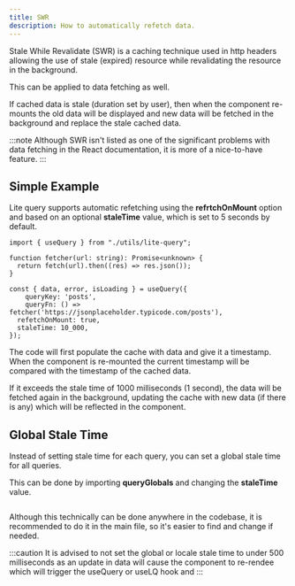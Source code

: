 ```yaml
---
title: SWR
description: How to automatically refetch data.
---
```


Stale While Revalidate (SWR) is a caching technique used in http headers allowing the use of stale (expired) resource while revalidating the resource in the background.

This can be applied to data fetching as well.

If cached data is stale (duration set by user), then when the component re-mounts the old data will be displayed and new data will be fetched in the background and replace the stale cached data.

:::note
Although SWR isn't listed as one of the significant problems with data fetching in the React documentation, it is more of a nice-to-have feature.
:::

## Simple Example

Lite query supports automatic refetching using the **refrtchOnMount** option and based on an optional **staleTime** value, which is set to 5 seconds by default.

```tsx {10-11}
import { useQuery } from "./utils/lite-query";

function fetcher(url: string): Promise<unknown> {
  return fetch(url).then((res) => res.json());
}

const { data, error, isLoading } = useQuery({
	queryKey: 'posts',
	queryFn: () => fetcher('https://jsonplaceholder.typicode.com/posts'),
  refetchOnMount: true,
  staleTime: 10_000,
});
```
The code will first populate the cache with data and give it a timestamp. When the component is re-mounted the current timestamp will be compared with the timestamp of the cached data.

If it exceeds the stale time of 1000 milliseconds (1 second), the data will be fetched again in the background, updating the cache with new data (if there is any) which will be reflected in the component.

## Global Stale Time

Instead of setting stale time for each query, you can set a global stale time for all queries.

This can be done by importing **queryGlobals** and changing the **staleTime** value.

```tsx {4}
```

Although this technically can be done anywhere in the codebase, it is recommended to do it in the main file, so it's easier to find and change if needed.

:::caution
It is advised to not set the global or locale stale time to under 500 milliseconds as an update in data will cause the component to re-rendee which will trigger the useQuery or useLQ hook  and
:::
